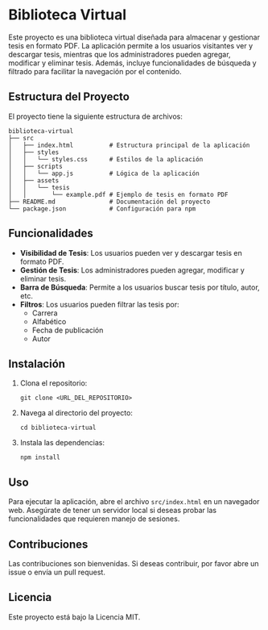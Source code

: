 # Biblioteca Virtual

Este proyecto es una biblioteca virtual diseñada para almacenar y gestionar tesis en formato PDF. La aplicación permite a los usuarios visitantes ver y descargar tesis, mientras que los administradores pueden agregar, modificar y eliminar tesis. Además, incluye funcionalidades de búsqueda y filtrado para facilitar la navegación por el contenido.

## Estructura del Proyecto

El proyecto tiene la siguiente estructura de archivos:

```
biblioteca-virtual
├── src
│   ├── index.html          # Estructura principal de la aplicación
│   ├── styles
│   │   └── styles.css      # Estilos de la aplicación
│   ├── scripts
│   │   └── app.js          # Lógica de la aplicación
│   ├── assets
│   │   └── tesis
│   │       └── example.pdf # Ejemplo de tesis en formato PDF
├── README.md               # Documentación del proyecto
└── package.json            # Configuración para npm
```

## Funcionalidades

- **Visibilidad de Tesis**: Los usuarios pueden ver y descargar tesis en formato PDF.
- **Gestión de Tesis**: Los administradores pueden agregar, modificar y eliminar tesis.
- **Barra de Búsqueda**: Permite a los usuarios buscar tesis por título, autor, etc.
- **Filtros**: Los usuarios pueden filtrar las tesis por:
  - Carrera
  - Alfabético
  - Fecha de publicación
  - Autor

## Instalación

1. Clona el repositorio:
   ```
   git clone <URL_DEL_REPOSITORIO>
   ```
2. Navega al directorio del proyecto:
   ```
   cd biblioteca-virtual
   ```
3. Instala las dependencias:
   ```
   npm install
   ```

## Uso

Para ejecutar la aplicación, abre el archivo `src/index.html` en un navegador web. Asegúrate de tener un servidor local si deseas probar las funcionalidades que requieren manejo de sesiones.

## Contribuciones

Las contribuciones son bienvenidas. Si deseas contribuir, por favor abre un issue o envía un pull request.

## Licencia

Este proyecto está bajo la Licencia MIT.